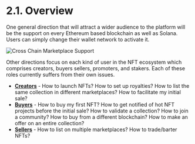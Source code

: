 # 2.1. Overview

One general direction that will attract a wider audience to the platform will be the support on every Ethereum based blockchain as well as Solana. Users can simply change their wallet network to activate it.

![Cross Chain Marketplace Support](https://user-images.githubusercontent.com/120378/154843833-21ea3131-4b87-46f0-99bb-64e863868a4d.png)

Other directions focus on each kind of user in the NFT ecosystem which comprises creators, buyers sellers, promoters, and stakers. Each of these roles currently suffers from their own issues.

* [**Creators**](./2.2.-for-creators) - How to launch NFTs? How to set up royalties? How to list the same collection in different marketplaces? How to facilitate my initial sale?
* [**Buyers**](./2.3.-for-buyers-and-sellers) - How to buy my first NFT? How to get notified of hot NFT projects before the initial sale? How to validate a collection? How to join a community? How to buy from a different blockchain? How to make an offer on an entire collection?
* [**Sellers**](./2.3.-for-buyers-and-sellers) - How to list on multiple marketplaces? How to trade/barter NFTs?



